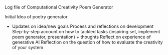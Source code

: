 Log file of Computational Creativity Poem Generator 

Initial Idea of poetry generator 
-	Updates on idea/new goals
Process and reflections on development
Step-by-step account on how to tackled tasks (inspiring set, implement poem generator, presentation) + thoughts
Reflect on experience of generative AI
Reflection on the question of how to evaluate the creativity of your system 

